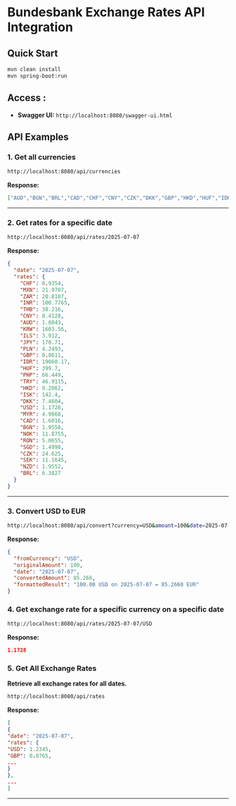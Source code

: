 # Bundesbank Exchange Rates API Integration

## Quick Start

```bash
mvn clean install
mvn spring-boot:run
```

## Access : 
- **Swagger UI:** `http://localhost:8080/swagger-ui.html`

## API Examples

### 1. Get all currencies

```bash
http://localhost:8080/api/currencies
```

**Response:**
```json
["AUD","BGN","BRL","CAD","CHF","CNY","CZK","DKK","GBP","HKD","HUF","IDR","ILS","INR","ISK","JPY","KRW","MXN","MYR","NOK","NZD","PHP","PLN","RON","RUB","SEK","SGD","THB","TRY","USD","ZAR"]
```

---

### 2. Get rates for a specific date
```bash
http://localhost:8080/api/rates/2025-07-07
```

**Response:**
```json
{
  "date": "2025-07-07",
  "rates": {
    "CHF": 0.9354,
    "MXN": 21.9707,
    "ZAR": 20.8187,
    "INR": 100.7765,
    "THB": 38.216,
    "CNY": 8.4128,
    "AUD": 1.8043,
    "KRW": 1603.56,
    "ILS": 3.912,
    "JPY": 170.71,
    "PLN": 4.2493,
    "GBP": 0.8611,
    "IDR": 19060.17,
    "HUF": 399.7,
    "PHP": 66.449,
    "TRY": 46.9115,
    "HKD": 9.2062,
    "ISK": 142.4,
    "DKK": 7.4604,
    "USD": 1.1728,
    "MYR": 4.9668,
    "CAD": 1.6016,
    "BGN": 1.9558,
    "NOK": 11.8755,
    "RON": 5.0655,
    "SGD": 1.4998,
    "CZK": 24.625,
    "SEK": 11.1645,
    "NZD": 1.9552,
    "BRL": 6.3827
  }
}
```

---

### 3. Convert USD to EUR

```bash
http://localhost:8080/api/convert?currency=USD&amount=100&date=2025-07-07
```

**Response:**
```json
{
  "fromCurrency": "USD",
  "originalAmount": 100,
  "date": "2025-07-07",
  "convertedAmount": 85.266,
  "formattedResult": "100.00 USD on 2025-07-07 = 85.2660 EUR"
}
```

### 4. Get exchange rate for a specific currency on a specific date
```bash
http://localhost:8080/api/rates/2025-07-07/USD
```

**Response:**
```json
1.1728
```
### 5. Get All Exchange Rates
**Retrieve all exchange rates for all dates.**

```bash
http://localhost:8080/api/rates
```
**Response:**
```json
[
{
"date": "2025-07-07",
"rates": {
"USD": 1.2345,
"GBP": 0.8765,
...
}
},
...
]
```
---